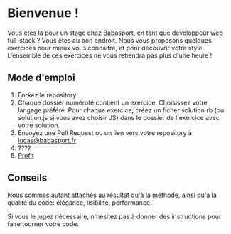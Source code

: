 # Bienvenue !

Vous êtes là pour un stage chez Babasport, en tant que développeur web full-stack ? Vous êtes au bon endroit. Nous vous proposons quelques exercices pour mieux vous connaitre, et pour découvrir votre style. L'ensemble de ces exercices ne vous retiendra pas plus d'une heure !

## Mode d'emploi 

1. Forkez le repository
2. Chaque dossier numéroté contient un exercice. Choisissez votre langage préféré. Pour chaque exercice, créez un ficher solution.rb (ou solution.js si vous avez choisir JS) dans le dossier de l'exercice avec votre solution. 
3. Envoyez une Pull Request ou un lien vers votre repository à lucas@babasport.fr
4. ???? 
5. [Profit](http://knowyourmeme.com/memes/profit)

## Conseils
Nous sommes autant attachés au résultat qu'à la méthode, ainsi qu'à la qualité du code: élégance, lisibilité, performance.

Si vous le jugez nécessaire, n'hésitez pas à donner des instructions pour faire tourner votre code.
